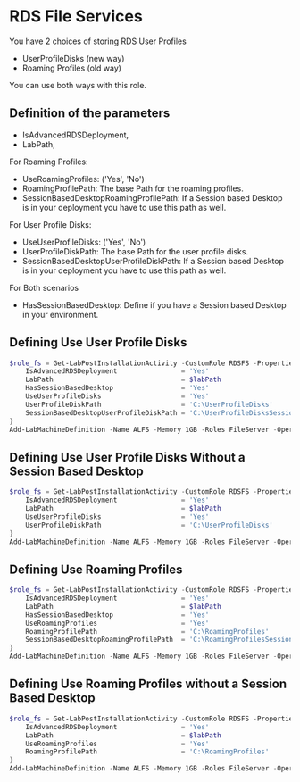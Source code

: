 # RDS File Services

You have 2 choices of storing RDS User Profiles
- UserProfileDisks (new way)
- Roaming Profiles (old way)

You can use both ways with this role.

## Definition of the parameters

- IsAdvancedRDSDeployment,
- LabPath,

For Roaming Profiles:
- UseRoamingProfiles: ('Yes', 'No')
- RoamingProfilePath: The base Path for the roaming profiles.
- SessionBasedDesktopRoamingProfilePath: If a Session based Desktop is in your deployment you have to use this path as well.

For User Profile Disks:
- UseUserProfileDisks: ('Yes', 'No')
- UserProfileDiskPath: The base Path for the user profile disks.
- SessionBasedDesktopUserProfileDiskPath: If a Session based Desktop is in your deployment you have to use this path as well.

For Both scenarios
- HasSessionBasedDesktop: Define if you have a Session based Desktop in your environment.

## Defining Use User Profile Disks

```` PowerShell
$role_fs = Get-LabPostInstallationActivity -CustomRole RDSFS -Properties @{
    IsAdvancedRDSDeployment                = 'Yes'
    LabPath                                = $labPath
    HasSessionBasedDesktop                 = 'Yes'
    UseUserProfileDisks                    = 'Yes'
    UserProfileDiskPath                    = 'C:\UserProfileDisks'
    SessionBasedDesktopUserProfileDiskPath = 'C:\UserProfileDisksSessionBasedDesktop'
}
Add-LabMachineDefinition -Name ALFS -Memory 1GB -Roles FileServer -OperatingSystem 'Windows Server 2016 Datacenter (Desktop Experience)' -DomainName contoso.com -PostInstallationActivity $role_fs
````

## Defining Use User Profile Disks Without a Session Based Desktop

```` PowerShell
$role_fs = Get-LabPostInstallationActivity -CustomRole RDSFS -Properties @{
    IsAdvancedRDSDeployment                = 'Yes'
    LabPath                                = $labPath
    UseUserProfileDisks                    = 'Yes'
    UserProfileDiskPath                    = 'C:\UserProfileDisks'
}
Add-LabMachineDefinition -Name ALFS -Memory 1GB -Roles FileServer -OperatingSystem 'Windows Server 2016 Datacenter (Desktop Experience)' -DomainName contoso.com -PostInstallationActivity $role_fs
````

## Defining Use Roaming Profiles

```` PowerShell
$role_fs = Get-LabPostInstallationActivity -CustomRole RDSFS -Properties @{
    IsAdvancedRDSDeployment                = 'Yes'
    LabPath                                = $labPath
    HasSessionBasedDesktop                 = 'Yes'
    UseRoamingProfiles                     = 'Yes'
    RoamingProfilePath                     = 'C:\RoamingProfiles'
    SessionBasedDesktopRoamingProfilePath  = 'C:\RoamingProfilesSessionBasedDesktop'
}
Add-LabMachineDefinition -Name ALFS -Memory 1GB -Roles FileServer -OperatingSystem 'Windows Server 2016 Datacenter (Desktop Experience)' -DomainName contoso.com -PostInstallationActivity $role_fs
````

## Defining Use Roaming Profiles without a Session Based Desktop

```` PowerShell
$role_fs = Get-LabPostInstallationActivity -CustomRole RDSFS -Properties @{
    IsAdvancedRDSDeployment                = 'Yes'
    LabPath                                = $labPath
    UseRoamingProfiles                     = 'Yes'
    RoamingProfilePath                     = 'C:\RoamingProfiles'
}
Add-LabMachineDefinition -Name ALFS -Memory 1GB -Roles FileServer -OperatingSystem 'Windows Server 2016 Datacenter (Desktop Experience)' -DomainName contoso.com -PostInstallationActivity $role_fs
````